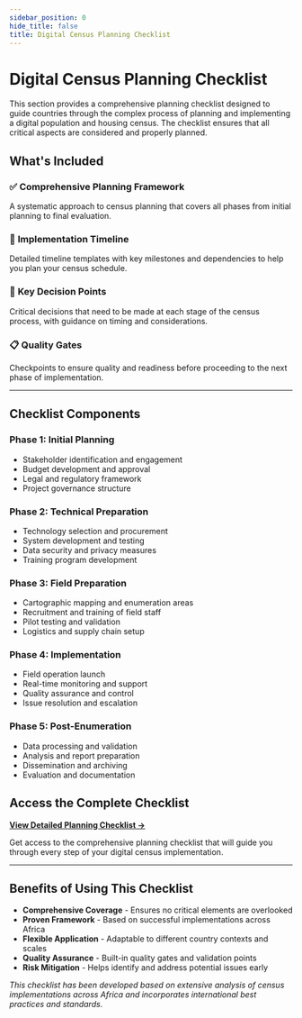 ```yaml
---
sidebar_position: 0
hide_title: false
title: Digital Census Planning Checklist
---
```


# Digital Census Planning Checklist

This section provides a comprehensive planning checklist designed to guide countries through the complex process of planning and implementing a digital population and housing census. The checklist ensures that all critical aspects are considered and properly planned.

## What's Included

### ✅ **Comprehensive Planning Framework**
A systematic approach to census planning that covers all phases from initial planning to final evaluation.

### 📅 **Implementation Timeline**
Detailed timeline templates with key milestones and dependencies to help you plan your census schedule.

### 🎯 **Key Decision Points**
Critical decisions that need to be made at each stage of the census process, with guidance on timing and considerations.

### 📋 **Quality Gates**
Checkpoints to ensure quality and readiness before proceeding to the next phase of implementation.

---

## Checklist Components

### **Phase 1: Initial Planning**
- Stakeholder identification and engagement
- Budget development and approval
- Legal and regulatory framework
- Project governance structure

### **Phase 2: Technical Preparation**
- Technology selection and procurement
- System development and testing
- Data security and privacy measures
- Training program development

### **Phase 3: Field Preparation**
- Cartographic mapping and enumeration areas
- Recruitment and training of field staff
- Pilot testing and validation
- Logistics and supply chain setup

### **Phase 4: Implementation**
- Field operation launch
- Real-time monitoring and support
- Quality assurance and control
- Issue resolution and escalation

### **Phase 5: Post-Enumeration**
- Data processing and validation
- Analysis and report preparation
- Dissemination and archiving
- Evaluation and documentation

## Access the Complete Checklist

**[View Detailed Planning Checklist →](/docs/checklist/ch1)**

Get access to the comprehensive planning checklist that will guide you through every step of your digital census implementation.

---

## Benefits of Using This Checklist

- **Comprehensive Coverage** - Ensures no critical elements are overlooked
- **Proven Framework** - Based on successful implementations across Africa
- **Flexible Application** - Adaptable to different country contexts and scales
- **Quality Assurance** - Built-in quality gates and validation points
- **Risk Mitigation** - Helps identify and address potential issues early

*This checklist has been developed based on extensive analysis of census implementations across Africa and incorporates international best practices and standards.* 